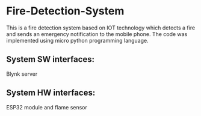 # Fire-Detection-System
This is a fire detection system based on IOT technology which detects a fire and sends an emergency notification to the mobile phone.
The code was implemented using micro python programming language.
## System SW interfaces:
Blynk server
## System HW interfaces:
ESP32 module and flame sensor 

